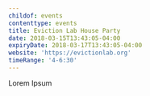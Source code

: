 ```yaml
---
childof: events
contenttype: events
title: Eviction Lab House Party
date: 2018-03-15T13:43:05-04:00
expiryDate: 2018-03-17T13:43:05-04:00
website: 'https://evictionlab.org'
timeRange: '4-6:30'
---
```

Lorem Ipsum
